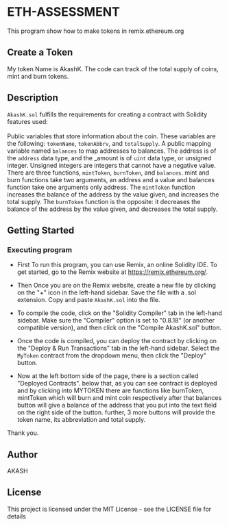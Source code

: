 # ETH-ASSESSMENT
This program show how to make tokens in remix.ethereum.org 

## Create a Token
My token Name is AkashK.
The code can track of the total supply of coins, mint and burn tokens. 

## Description

`AkashK.sol` fulfills the requirements for creating a contract with Solidity features used:\
\
Public variables that store information about the coin. These variables are the following: `tokenName`, `tokenAbbrv`, and `totalSupply`. A public mapping variable named `balances` to map addresses to balances. The address is of the `address` data type, and the _amount is of `uint` data type, or unsigned integer.
Unsigned integers are integers that cannot have a negative value.
There are three functions, `mintToken`, `burnToken`, and `balances`. 
mint and burn functions take two arguments, an address and a value and balances function take one arguments only address.
The `mintToken` function increases the balance of the address by the value given, and increases the total supply.
The `burnToken` function is the opposite: it decreases the balance of the address by the value given, and decreases the total supply.

## Getting Started

### Executing program

- First To run this program, you can use Remix, an online Solidity IDE. To get started, go to the Remix website at https://remix.ethereum.org/.

- Then Once you are on the Remix website, create a new file by clicking on the "+" icon in the left-hand sidebar. Save the file with a .sol extension. Copy and paste `AkashK.sol` into the file.

- To compile the code, click on the "Solidity Compiler" tab in the left-hand sidebar. Make sure the "Compiler" option is set to "0.8.18" (or another compatible version), and then click on the "Compile AkashK.sol" button.

- Once the code is compiled, you can deploy the contract by clicking on the "Deploy & Run Transactions" tab in the left-hand sidebar. Select the `MyToken` contract from the dropdown menu, then click the "Deploy" button.

- Now at the left bottom side of the page, there is a section called "Deployed Contracts". below that, as you can see contract is deployed and by clicking into MYTOKEN there are functions like burnToken, mintToken which will burn and mint coin respectively after that balances button will give a balance of the address that you put into the text field on the right side of the button. further, 3 more buttons will provide the token name, its abbreviation and total supply.

Thank you.

## Author

AKASH

## License

This project is licensed under the MIT License - see the LICENSE file for details
